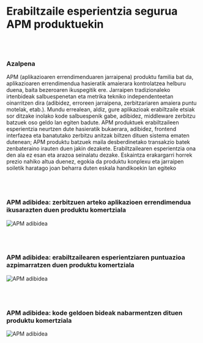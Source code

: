 # Erabiltzaile esperientzia segurua APM produktuekin

<br/><br/>

### Azalpena

APM (aplikazioaren errendimenduaren jarraipena) produktu familia bat da, aplikazioaren errendimendua hasieratik amaierara kontrolatzea helburu duena, baita bezeroaren ikuspegitik ere. Jarraipen tradizionaleko irtenbideak salbuespenetan eta metrika tekniko independenteetan oinarritzen dira (adibidez, erroreen jarraipena, zerbitzariaren amaiera puntu motelak, etab.). Mundu errealean, aldiz, gure aplikazioak erabiltzaile etsiak sor ditzake inolako kode salbuespenik gabe, adibidez, middleware zerbitzu batzuek oso geldo lan egiten badute. APM produktuek erabiltzaileen esperientzia neurtzen dute hasieratik bukaerara, adibidez, frontend interfazea eta banatutako zerbitzu anitzak biltzen dituen sistema ematen dutenean; APM produktu batzuek maila desberdinetako transakzio batek zenbateraino irauten duen jakin dezakete. Erabiltzailearen esperientzia ona den ala ez esan eta arazoa seinalatu dezake. Eskaintza erakargarri horrek prezio nahiko altua duenez, egokia da produktu konplexu eta jarraipen soiletik haratago joan beharra duten eskala handikoekin lan egiteko

<br/><br/>

### APM adibidea: zerbitzuen arteko aplikazioen errendimendua ikusarazten duen produktu komertziala

![APM adibidea](./assets/images/apm1.png)

<br/><br/>

### APM adibidea: erabiltzailearen esperientziaren puntuazioa azpimarratzen duen produktu komertziala

![APM adibidea](./assets/images/apm2.png)

<br/><br/>

### APM adibidea: kode geldoen bideak nabarmentzen dituen produktu komertziala

![APM adibidea](./assets/images/apm3.png)
